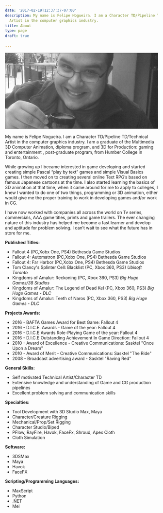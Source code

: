 ```yaml
---
date: '2017-02-19T12:37:37-07:00'
description: My name is Felipe Nogueira. I am a Character TD/Pipeline TD/Technical
  Artist in the computer graphics industry.
title: About
type: page
draft: true

---
```

![](/uploads/2017/02/21/aboutmeop.jpg)

My name is Felipe Nogueira. I am a Character TD/Pipeline TD/Technical Artist in the computer graphics industry. I am a graduate of the Multimedia 3D Computer Animation, diploma program, and 3D for Production: gaming and entertainment , post-graduate program, from Humber College in Toronto, Ontario.

While growing up I became interested in game developing and started creating simple Pascal “play by text” games and simple Visual Basics games. I then moved on to creating several online Text RPG’s based on famous Japanese cartoons at the time. I also started learning the basics of 3D animation at that time, when it came around for me to apply to colleges, I knew I wanted to do one of two things, programming or 3D animation, either would give me the proper training to work in developing games and/or work in CG.

I have now worked with companies all across the world on Tv series, commercials, AAA game titles, prints and game trailers. The ever changing nature of this industry has helped me become a fast learner and develop and aptitude for problem solving. I can’t wait to see what the future has in store for me.

**Published Titles:**

*   Fallout 4 (PC,Xobx One, PS4) Bethesda Game Studios
*   Fallout 4: Automatron (PC,Xobx One, PS4) Bethesda Game Studios
*   Fallout 4: Far Harbor (PC,Xobx One, PS4) Bethesda Game Studios
*   Tom Clancy's Splinter Cell: Blacklist (PC, Xbox 360, PS3) _Ubisoft Toronto_
*   Kingdoms of Amalur: Reckoning (PC, Xbox 360, PS3) _Big Huge Games/38 Studios_
*   Kingdoms of Amalur: The Legend of Dead Kel (PC, Xbox 360, PS3) _Big Huge Games - DLC_
*   Kingdoms of Amalur: Teeth of Naros (PC, Xbox 360, PS3) _Big Huge Games - DLC_

**Projects Awards:**

*   2016 - BAFTA Games Award for Best Game: Fallout 4
*   2016 - D.I.C.E. Awards - Game of the year: Fallout 4
*   2016 - D.I.C.E Awards Role-Playing Game of the year: Fallout 4
*   2016 - D.I.C.E Outstanding Achievement In Game Direction: Fallout 4
*   2010 - Award of Excellence - Creative Communications: Sasktel "Once Upon a Dream"
*   2010 - Award of Merit - Creative Communications: Sasktel "The Ride"
*   2008 - Broadcast advertising award - Sasktel "Raving Red"

**General Skills:**

*   Self motivated Technical Artist/Character TD
*   Extensive knowledge and understanding of Game and CG production pipelines
*   Excellent problem solving and communication skills

**Specialties:**

*   Tool Development with 3D Studio Max, Maya  
*   Character/Creature Rigging
*   Mechanical/Prop/Set Rigging
*   Character Studio/Biped
*   PFlow, RayFire, Havok, FaceFx, Shroud, Apex Cloth
*   Cloth Simulation

**Software:**

*   3DSMax
*   Maya
*   Havok
*   FaceFX

**Scripting/Programming Languages:**

*   MaxScript
*   Python
*   .NET
*   Mel
